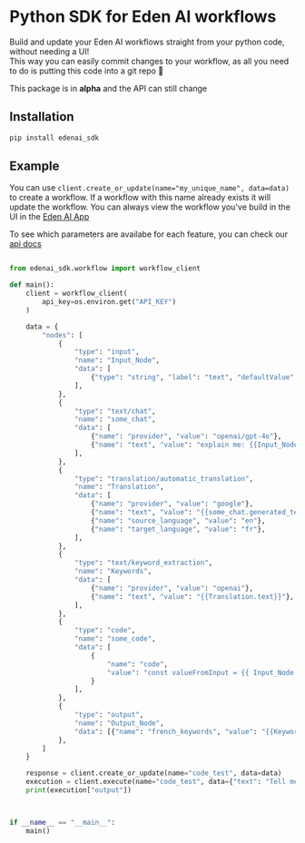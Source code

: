 # Python SDK for Eden AI workflows

Build and update your Eden AI workflows straight from your python code, without needing a UI!  
This way you can easily commit changes to your workflow, as all you need to do is putting this 
code into a git repo 🚀

This package is in **alpha** and the API can still change

## Installation

```sh
pip install edenai_sdk
```

## Example

You can use `client.create_or_update(name="my_unique_name", data=data)` to create a workflow. If a workflow with this name already exists
it will update the workflow. You can always view the workflow you've build in the UI in the [Eden AI App](https://app.edenai.run/v2/workflows)

To see which parameters are availabe for each feature, you can check our [api docs](https://docs.edenai.co/reference/text_chat_create)

```python

from edenai_sdk.workflow import workflow_client

def main():
    client = workflow_client(
        api_key=os.environ.get("API_KEY")
    )

    data = {
        "nodes": [
            {
                "type": "input",
                "name": "Input_Node",
                "data": [
                    {"type": "string", "label": "text", "defaultValue": "Hello, world!"}
                ],
            },
            {
                "type": "text/chat",
                "name": "some_chat",
                "data": [
                    {"name": "provider", "value": "openai/gpt-4o"},
                    {"name": "text", "value": "explain me: {{Input_Node.text}}"},
                ],
            },
            {
                "type": "translation/automatic_translation",
                "name": "Translation",
                "data": [
                    {"name": "provider", "value": "google"},
                    {"name": "text", "value": "{{some_chat.generated_text}}"},
                    {"name": "source_language", "value": "en"},
                    {"name": "target_language", "value": "fr"},
                ],
            },
            {
                "type": "text/keyword_extraction",
                "name": "Keywords",
                "data": [
                    {"name": "provider", "value": "openai"},
                    {"name": "text", "value": "{{Translation.text}}"},
                ],
            },
            {
                "type": "code",
                "name": "some_code",
                "data": [
                    {
                        "name": "code",
                        "value": "const valueFromInput = {{ Input_Node.text }};\n  const valueFromNode = {{ some_chat.generated_text }};  \nfunction greet(msg) {\n  return `welcome ${msg}!`;\n};\n\nreturn {\n input: greet(valueFromInput),\n node: greet(valueFromNode),\n};",
                    }
                ],
            },
            {
                "type": "output",
                "name": "Output_Node",
                "data": [{"name": "french_keywords", "value": "{{Keywords.items[*].keyword}}"}],
            },
        ]
    }

    response = client.create_or_update(name="code_test", data=data)
    execution = client.execute(name="code_test", data={"text": "Tell me a story about Eden AI"})
    print(execution["output"])



if __name__ == "__main__":
    main()


```
